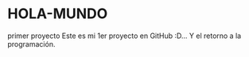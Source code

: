 # HOLA-MUNDO
primer proyecto
Este es mi 1er proyecto en GitHub  :D... Y el retorno a la programación.
